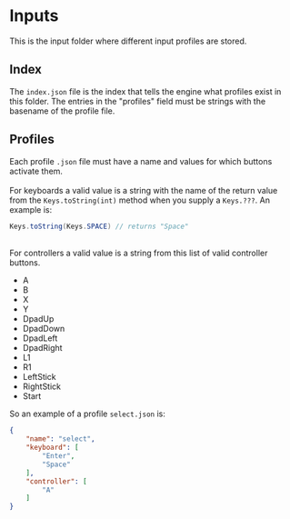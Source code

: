 # Inputs
This is the input folder where different input profiles
are stored.   

## Index
The `index.json` file is the index that tells the engine what
profiles exist in this folder. The entries in the "profiles"
field must be strings with the basename of the profile file.

## Profiles
Each profile `.json` file must have a name and values for
which buttons activate them.   
<br>
For keyboards a valid value is a string with the name of the
return value from the `Keys.toString(int)` method when you
supply a `Keys.???`. An example is:
```java
Keys.toString(Keys.SPACE) // returns "Space"
```
<br>
For controllers a valid value is a string from this list of
valid controller buttons.  

- A
- B
- X
- Y
- DpadUp
- DpadDown
- DpadLeft
- DpadRight
- L1
- R1
- LeftStick
- RightStick
- Start

So an example of a profile `select.json` is:
```json
{
    "name": "select",
    "keyboard": [
        "Enter",
        "Space"
    ],
    "controller": [
        "A"
    ]
}
```